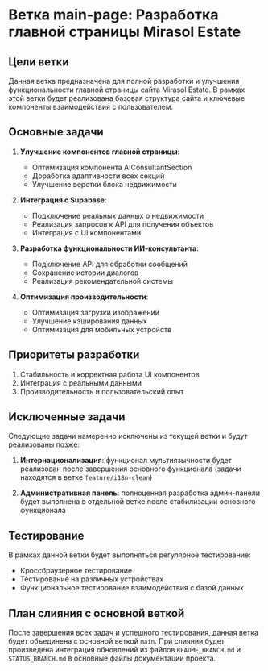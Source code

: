 # Ветка main-page: Разработка главной страницы Mirasol Estate

## Цели ветки
Данная ветка предназначена для полной разработки и улучшения функциональности главной страницы сайта Mirasol Estate. В рамках этой ветки будет реализована базовая структура сайта и ключевые компоненты взаимодействия с пользователем.

## Основные задачи

1. **Улучшение компонентов главной страницы**:
   - Оптимизация компонента AIConsultantSection
   - Доработка адаптивности всех секций
   - Улучшение верстки блока недвижимости

2. **Интеграция с Supabase**:
   - Подключение реальных данных о недвижимости
   - Реализация запросов к API для получения объектов
   - Интеграция с UI компонентами

3. **Разработка функциональности ИИ-консультанта**:
   - Подключение API для обработки сообщений
   - Сохранение истории диалогов
   - Реализация рекомендательной системы

4. **Оптимизация производительности**:
   - Оптимизация загрузки изображений
   - Улучшение кэширования данных
   - Оптимизация для мобильных устройств

## Приоритеты разработки
1. Стабильность и корректная работа UI компонентов
2. Интеграция с реальными данными
3. Производительность и пользовательский опыт

## Исключенные задачи
Следующие задачи намеренно исключены из текущей ветки и будут реализованы позже:

1. **Интернационализация**: функционал мультиязычности будет реализован после завершения основного функционала (задачи находятся в ветке `feature/i18n-clean`)

2. **Административная панель**: полноценная разработка админ-панели будет выполнена в отдельной ветке после стабилизации основного функционала

## Тестирование
В рамках данной ветки будет выполняться регулярное тестирование:
- Кроссбраузерное тестирование
- Тестирование на различных устройствах
- Функциональное тестирование взаимодействия с базой данных

## План слияния с основной веткой
После завершения всех задач и успешного тестирования, данная ветка будет объединена с основной веткой `main`. При слиянии будет произведена интеграция обновлений из файлов `README_BRANCH.md` и `STATUS_BRANCH.md` в основные файлы документации проекта. 